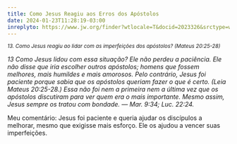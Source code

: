 ```yaml
---
title: Como Jesus Reagiu aos Erros dos Apóstolos
date: 2024-01-23T11:28:19-03:00
inreplyto: https://www.jw.org/finder?wtlocale=T&docid=2023326&srctype=wol&srcid=share&par=20
---
```


_<small>13. Como Jesus reagiu ao lidar com as imperfeições dos apóstolos? (Mateus 20:25-28)</small>_

_13 Como Jesus lidou com essa situação? Ele não perdeu a paciência. Ele não disse que iria escolher outros apóstolos; homens que fossem melhores, mais humildes e mais amorosos. Pelo contrário, Jesus foi paciente porque sabia que os apóstolos queriam fazer o que é certo. (Leia Mateus 20:25-28.) Essa não foi nem a primeira nem a última vez que os apóstolos discutiram para ver quem era o mais importante. Mesmo assim, Jesus sempre os tratou com bondade. — Mar. 9:34; Luc. 22:24._

Meu comentário: Jesus foi paciente e queria ajudar os discípulos a melhorar, mesmo que exigisse mais esforço. Ele os ajudou a vencer suas imperfeições.
